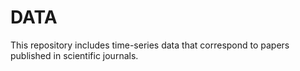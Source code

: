 # DATA
This repository includes time-series data that correspond to papers published in scientific journals.
